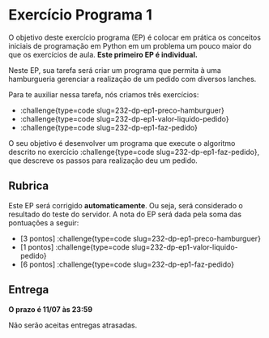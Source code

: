 # Exercício Programa 1

O objetivo deste exercício programa (EP) é colocar em prática os conceitos iniciais de programação em Python em um problema um pouco maior do que os exercícios de aula. **Este primeiro EP é individual.**

Neste EP, sua tarefa será criar um programa que permita à uma hamburgueria gerenciar a realização de um pedido com diversos lanches.

Para te auxiliar nessa tarefa, nós criamos três exercícios:

- :challenge{type=code slug=232-dp-ep1-preco-hamburguer}
- :challenge{type=code slug=232-dp-ep1-valor-liquido-pedido}
- :challenge{type=code slug=232-dp-ep1-faz-pedido}

O seu objetivo é desenvolver um programa que execute o algoritmo descrito no exercício :challenge{type=code slug=232-dp-ep1-faz-pedido}, que descreve os passos para realização deu um pedido.

## Rubrica

Este EP será corrigido **automaticamente**. Ou seja, será considerado o resultado do teste do servidor. A nota do EP será dada pela soma das pontuações a seguir:

- [3 pontos] :challenge{type=code slug=232-dp-ep1-preco-hamburguer}
- [1 pontos] :challenge{type=code slug=232-dp-ep1-valor-liquido-pedido}
- [6 pontos] :challenge{type=code slug=232-dp-ep1-faz-pedido}

## Entrega

**O prazo é 11/07 às 23:59**

Não serão aceitas entregas atrasadas.
